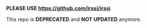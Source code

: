 **PLEASE USE https://github.com/irssi/irssi**

This repo is **DEPRECATED** and **NOT UPDATED** anymore.
